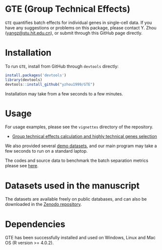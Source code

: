 # GTE (Group Technical Effects)

`GTE` quantifies batch effects for individual genes in single-cell data. If you have any suggestions or problems on this package, please contact Y. Zhou (yangz@stu.hit.edu.cn), or submit through this GitHub page directly.

# Installation
To run `GTE`, install from GitHub through ``devtools`` directly:
```R
install.packages('devtools')
library(devtools)
devtools::install_github("yzhou1999/GTE")
```
Installation may take from a few seconds to a few minutes.

# Usage

For usage examples, please see the `vignettes` directory of the repository.

* [Group technical effects calculation and highly technical genes selection](https://yzhou1999.github.io/GTE/articles/GTE_usage.html)

We also provided several [demo datasets](https://github.com/yzhou1999/GTE/tree/master/demo_datasets), and our main program may take a few seconds to run on a standard laptop.

The codes and source data to benchmark the batch separation metrics please see [here](https://github.com/yzhou1999/GTE/tree/master/source_data).

# Datasets used in the manuscript
The datasets are available freely on public databases, and can also be downloaded in the [Zenodo repository](https://doi.org/10.5281/zenodo.13358933).


# Dependencies
GTE has been successfully installed and used on Windows, Linux and Mac OS (R version >= 4.0.2).
